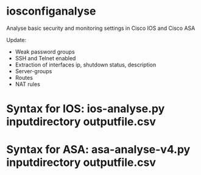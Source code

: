 # iosconfiganalyse
Analyse basic security and monitoring settings in Cisco IOS and Cisco ASA

Update:

- Weak password groups
- SSH and Telnet enabled
- Extraction of interfaces ip, shutdown status, description
- Server-groups
- Routes
- NAT rules

# Syntax for IOS: ios-analyse.py inputdirectory outputfile.csv
# Syntax for ASA: asa-analyse-v4.py inputdirectory outputfile.csv
